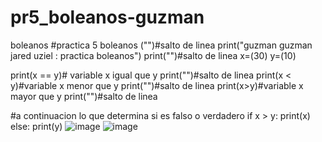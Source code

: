 # pr5_boleanos-guzman
boleanos
#practica 5 boleanos
("")#salto de linea
print("guzman guzman jared uziel : practica boleanos")
print("")#salto de linea
x=(30)
y=(10)

print(x == y)# variable x igual que y
print("")#salto de linea
print(x < y)#variable x menor que y
print("")#salto de linea
print(x>y)#variable x mayor que y
print("")#salto de linea

#a continuacion lo que determina si es falso o verdadero
if x > y:
    print(x)
else:
    print(y)
    ![image](https://github.com/user-attachments/assets/9371d471-632d-4a0f-8128-4e41bc098174)
![image](https://github.com/user-attachments/assets/093cef7f-dccb-4b61-af0f-e4ffe0f47f0b)
